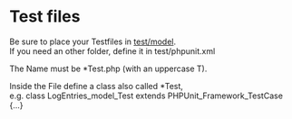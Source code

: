 # Test files
Be sure to place your Testfiles in [test/model](model).  
If you need an other folder, define it in test/phpunit.xml  

The Name must be *Test.php (with an uppercase T).  

Inside the File define a class also called *Test,  
e.g. class LogEntries_model_Test extends PHPUnit_Framework_TestCase {...}